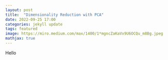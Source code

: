 ```yaml
---
layout: post
title:  "Dimensionality Reduction with PCA"
date: 2022-09-25 17:00
categories: jekyll update
tags: featured
image: https://miro.medium.com/max/1400/1*mgncZaKaVx9U6OCQu_m8Bg.jpeg
mathjax: true
---
```

Hello